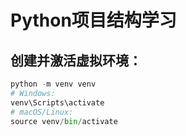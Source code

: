 # Python项目结构学习
## 创建并激活虚拟环境：
```python
python -m venv venv
# Windows:
venv\Scripts\activate
# macOS/Linux:
source venv/bin/activate
```